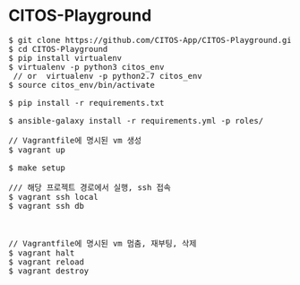 # CITOS-Playground
<pre>
$ git clone https://github.com/CITOS-App/CITOS-Playground.git
$ cd CITOS-Playground
$ pip install virtualenv
$ virtualenv -p python3 citos_env
 // or  virtualenv -p python2.7 citos_env
$ source citos_env/bin/activate

$ pip install -r requirements.txt
 
$ ansible-galaxy install -r requirements.yml -p roles/

// Vagrantfile에 명시된 vm 생성
$ vagrant up

$ make setup

/// 해당 프로젝트 경로에서 실행, ssh 접속
$ vagrant ssh local
$ vagrant ssh db



// Vagrantfile에 명시된 vm 멈춤, 재부팅, 삭제
$ vagrant halt
$ vagrant reload
$ vagrant destroy

</pre>